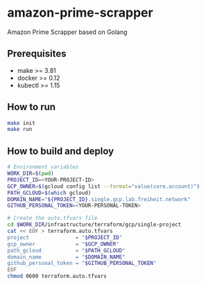 # amazon-prime-scrapper
Amazon Prime Scrapper based on Golang

## Prerequisites
- make >= 3.81
- docker >= 0.12
- kubectl >= 1.15

## How to run
``` bash
make init
make run
```


## How to build and deploy
``` bash
# Environment variables
WORK_DIR=$(pwd)
PROJECT_ID=<YOUR-PROJECT-ID>
GCP_OWNER=$(gcloud config list --format="value(core.account)")
PATH_GCLOUD=$(which gcloud)
DOMAIN_NAME="${PROJECT_ID}.single.gcp.lab.freiheit.network"
GITHUB_PERSONAL_TOKEN=<YOUR-PERSONAL-TOKEN>

# Create the auto.tfvars file
cd $WORK_DIR/infrastructure/terraform/gcp/single-project
cat << EOF > terraform.auto.tfvars
project               = "$PROJECT_ID"
gcp_owner             = "$GCP_OWNER"
path_gcloud           = "$PATH_GCLOUD"
domain_name           = "$DOMAIN_NAME"
github_personal_token = "$GITHUB_PERSONAL_TOKEN"
EOF
chmod 0600 terraform.auto.tfvars
```
